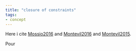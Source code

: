 ```yaml
---
title: "closure of constraints"
tags:
- concept
---
```


Here i cite [Mossio2016](bibliography/Mossio2016.md) and [Montevil2016](bibliography/Montevil2016.md) and [Montevil2015](bibliography/Montevil2015.md). 

Pour